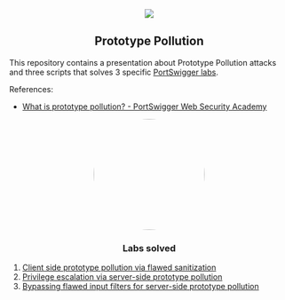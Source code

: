 <center>
<img src="https://portswigger.net/web-security/prototype-pollution/images/prototype-pollution-infographic.svg">
</center>
<center><h2>Prototype Pollution</h2></center>

This repository contains a presentation about Prototype Pollution attacks and three scripts that solves 3 specific <a href="https://portswigger.net/web-security/all-labs">PortSwigger labs</a>.

References:
<ul>
<li><a href="https://portswigger.net/web-security/prototype-pollution">What is prototype pollution? - PortSwigger Web Security Academy</a></li>
</ul>

<center><img src="https://images.bishopfox.com/prod-1437/Images/channels/blog/tiles/Bishop-Fox-Blog-Burp-Suite.jpg" style="border-radius:50%;width:200px;"/></center>

<center><h3>Labs solved</h3></center>
<ol>
<li><a href="https://portswigger.net/web-security/prototype-pollution/client-side/lab-prototype-pollution-client-side-prototype-pollution-via-flawed-sanitization">Client side prototype pollution via flawed sanitization</a></li>
<li><a href="https://portswigger.net/web-security/prototype-pollution/server-side/lab-privilege-escalation-via-server-side-prototype-pollution">Privilege escalation via server-side prototype pollution</a></li>
<li><a href="https://portswigger.net/web-security/prototype-pollution/server-side/lab-bypassing-flawed-input-filters-for-server-side-prototype-pollution">Bypassing flawed input filters for server-side prototype pollution</a></li>

</ol>
